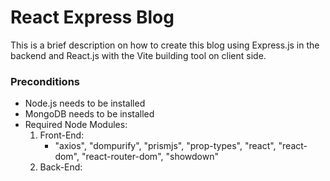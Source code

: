 # React Express Blog
This is a brief description on how to create this blog using Express.js in the backend and React.js with the Vite building tool on client side.
### Preconditions
- Node.js needs to be installed
- MongoDB needs to be installed
- Required Node Modules:
  1) Front-End:
     - "axios", "dompurify", "prismjs", "prop-types", "react", "react-dom", "react-router-dom", "showdown"
  3) Back-End:
     
  
